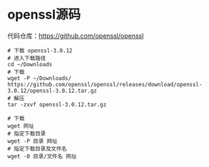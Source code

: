 # openssl源码
代码仓库：https://github.com/openssl/openssl

```shell
# 下载 openssl-3.0.12
# 进入下载路径
cd ~/Downloads
# 下载
wget -P ~/Downloads/ https://github.com/openssl/openssl/releases/download/openssl-3.0.12/openssl-3.0.12.tar.gz
# 解压
tar -zxvf openssl-3.0.12.tar.gz
```


```shell
# 下载
wget 网址
# 指定下载目录
wget -P 目录 网址
# 指定下载目录及文件名
wget -0 目录/文件名 网址
```